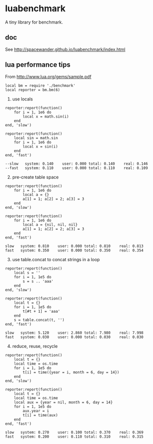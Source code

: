 # luabenchmark
A tiny library for benchmark.

## doc

See <http://spacewander.github.io/luabenchmark/index.html>

## lua performance tips

From <http://www.lua.org/gems/sample.pdf>

```
local bm = require './benchmark'
local reporter = bm.bm(6)
```

1. use locals

```
reporter:report(function()
    for i = 1, 1e6 do
        local x = math.sin(i)
    end
end, 'slow')

reporter:report(function()
    local sin = math.sin
    for i = 1, 1e6 do
        local x = sin(i)
    end
end, 'fast')

--slow   system: 0.140    user: 0.000 total: 0.140    real: 0.146
--fast   system: 0.110    user: 0.000 total: 0.110    real: 0.109
```

2. pre-create table space

```
reporter:report(function()
    for i = 1, 1e6 do
        local a = {}
        a[1] = 1; a[2] = 2; a[3] = 3
    end
end, 'slow')

reporter:report(function()
    for i = 1, 1e6 do
        local a = {nil, nil, nil}
        a[1] = 1; a[2] = 2; a[3] = 3
    end
end, 'fast')

slow   system: 0.810    user: 0.000 total: 0.810    real: 0.813
fast   system: 0.350    user: 0.000 total: 0.350    real: 0.354
```

3. use table.concat to concat strings in a loop

```
reporter:report(function()
    local s = ''
    for i = 1, 1e5 do
        s = s .. 'aaa'
    end
end, 'slow')

reporter:report(function()
    local t = {}
    for i = 1, 1e5 do
        t[#t + 1] = 'aaa'
    end
    s = table.concat(t, '')
end, 'fast')

slow   system: 5.120    user: 2.860 total: 7.980    real: 7.998
fast   system: 0.030    user: 0.000 total: 0.030    real: 0.030
```

4. reduce, reuse, recycle

```
reporter:report(function()
    local t = {}
    local time = os.time
    for i = 1, 1e5 do
        t[i] = time({year = i, month = 6, day = 14})
    end
end, 'slow')

reporter:report(function()
    local t = {}
    local time = os.time
    local aux = {year = nil, month = 6, day = 14}
    for i = 1, 1e5 do
        aux.year = i
        t[i] = time(aux)
    end
end, 'fast')

slow   system: 0.270    user: 0.100 total: 0.370    real: 0.369
fast   system: 0.200    user: 0.110 total: 0.310    real: 0.315
```
